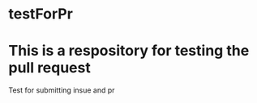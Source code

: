 # testForPr
# This is a respository for testing the pull request
Test for submitting insue and pr  

